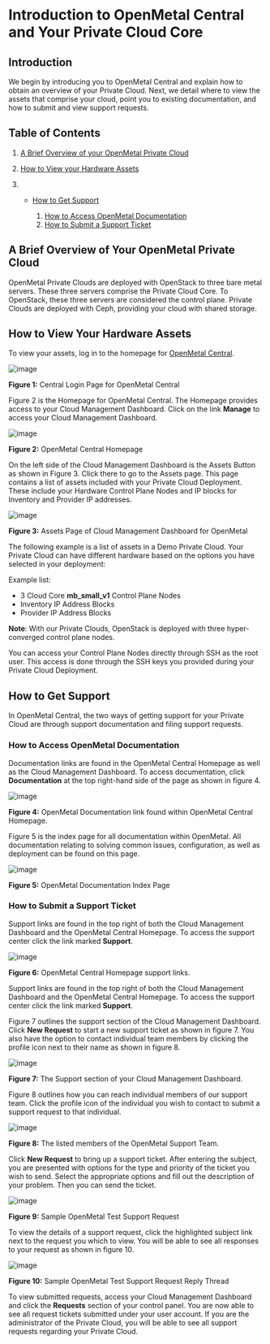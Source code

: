 # Introduction to OpenMetal Central and Your Private Cloud Core

## Introduction

We begin by introducing you to OpenMetal Central and explain how to
obtain an overview of your Private Cloud. Next, we detail where to view
the assets that comprise your cloud, point you to existing
documentation, and how to submit and view support requests.

## Table of Contents

1.  [A Brief Overview of your OpenMetal Private
    Cloud](operators_manual/day-1/intro-to-openmetal-private-cloud#a-brief-overview-of-your-openmetal-private-cloud)

2.  [How to View your Hardware
    Assets](operators_manual/day-1/intro-to-openmetal-private-cloud#how-to-view-your-hardware-assets)

3.    - [How to Get
        Support](operators_manual/day-1/intro-to-openmetal-private-cloud#how-to-get-support)
        
        1.  [How to Access OpenMetal
            Documentation](operators_manual/day-1/intro-to-openmetal-private-cloud#how-to-access-openmetal-documentation)
        2.  [How to Submit a Support
            Ticket](operators_manual/day-1/intro-to-openmetal-private-cloud#how-to-submit-a-support-ticket)

## A Brief Overview of Your OpenMetal Private Cloud

OpenMetal Private Clouds are deployed with OpenStack to three bare metal
servers. These three servers comprise the Private Cloud Core. To
OpenStack, these three servers are considered the control plane. Private
Clouds are deployed with Ceph, providing your cloud with shared storage.

## How to View Your Hardware Assets

To view your assets, log in to the homepage for [OpenMetal
Central](https://central.openmetal.io).

![image](images/fmc-login-page.png)

**Figure 1:** Central Login Page for OpenMetal Central

Figure 2 is the Homepage for OpenMetal Central. The Homepage provides
access to your Cloud Management Dashboard. Click on the link **Manage**
to access your Cloud Management Dashboard.

![image](images/fmc-homepage.png)

**Figure 2:** OpenMetal Central Homepage

On the left side of the Cloud Management Dashboard is the Assets Button
as shown in Figure 3. Click there to go to the Assets page. This page
contains a list of assets included with your Private Cloud Deployment.
These include your Hardware Control Plane Nodes and IP blocks for
Inventory and Provider IP addresses.

![image](images/cloud-assets.png)

**Figure 3:** Assets Page of Cloud Management Dashboard for OpenMetal

The following example is a list of assets in a Demo Private Cloud. Your
Private Cloud can have different hardware based on the options you have
selected in your deployment:

Example list:

  - 3 Cloud Core **mb\_small\_v1** Control Plane Nodes
  - Inventory IP Address Blocks
  - Provider IP Address Blocks

**Note**: With our Private Clouds, OpenStack is deployed with three
hyper-converged control plane nodes.

You can access your Control Plane Nodes directly through SSH as the root
user. This access is done through the SSH keys you provided during your
Private Cloud Deployment.

## How to Get Support

In OpenMetal Central, the two ways of getting support for your Private
Cloud are through support documentation and filing support requests.

### How to Access OpenMetal Documentation

Documentation links are found in the OpenMetal Central Homepage as well
as the Cloud Management Dashboard. To access documentation, click
**Documentation** at the top right-hand side of the page as shown in
figure 4.

![image](images/fmc-docs.png)

**Figure 4:** OpenMetal Documentation link found within OpenMetal
Central Homepage.

Figure 5 is the index page for all documentation within OpenMetal. All
documentation relating to solving common issues, configuration, as well
as deployment can be found on this page.

![image](images/fmc-docs-index.png)

**Figure 5:** OpenMetal Documentation Index Page

### How to Submit a Support Ticket

Support links are found in the top right of both the Cloud Management
Dashboard and the OpenMetal Central Homepage. To access the support
center click the link marked **Support**.

![image](images/fmc-support-links.png)

**Figure 6:** OpenMetal Central Homepage support links.

Support links are found in the top right of both the Cloud Management
Dashboard and the OpenMetal Central Homepage. To access the support
center click the link marked **Support**.

Figure 7 outlines the support section of the Cloud Management Dashboard.
Click **New Request** to start a new support ticket as shown in figure
7. You also have the option to contact individual team members by
clicking the profile icon next to their name as shown in figure 8.

![image](images/fmc-support-section.png)

**Figure 7:** The Support section of your Cloud Management Dashboard.

Figure 8 outlines how you can reach individual members of our support
team. Click the profile icon of the individual you wish to contact to
submit a support request to that individual.

![image](images/fmc-support-members.png)

**Figure 8:** The listed members of the OpenMetal Support Team.

Click **New Request** to bring up a support ticket. After entering the
subject, you are presented with options for the type and priority of the
ticket you wish to send. Select the appropriate options and fill out the
description of your problem. Then you can send the ticket.

![image](images/sample-fmc-support-request.png)

**Figure 9:** Sample OpenMetal Test Support Request

To view the details of a support request, click the highlighted subject
link next to the request you which to view. You will be able to see all
responses to your request as shown in figure 10.

![image](images/sample-fmc-support-request-reply.png)

**Figure 10:** Sample OpenMetal Test Support Request Reply Thread

To view submitted requests, access your Cloud Management Dashboard and
click the **Requests** section of your control panel. You are now able
to see all request tickets submitted under your user account. If you are
the administrator of the Private Cloud, you will be able to see all
support requests regarding your Private Cloud.
